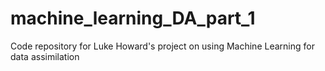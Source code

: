 # machine_learning_DA_part_1
Code repository for Luke Howard's project on using Machine Learning for data assimilation
